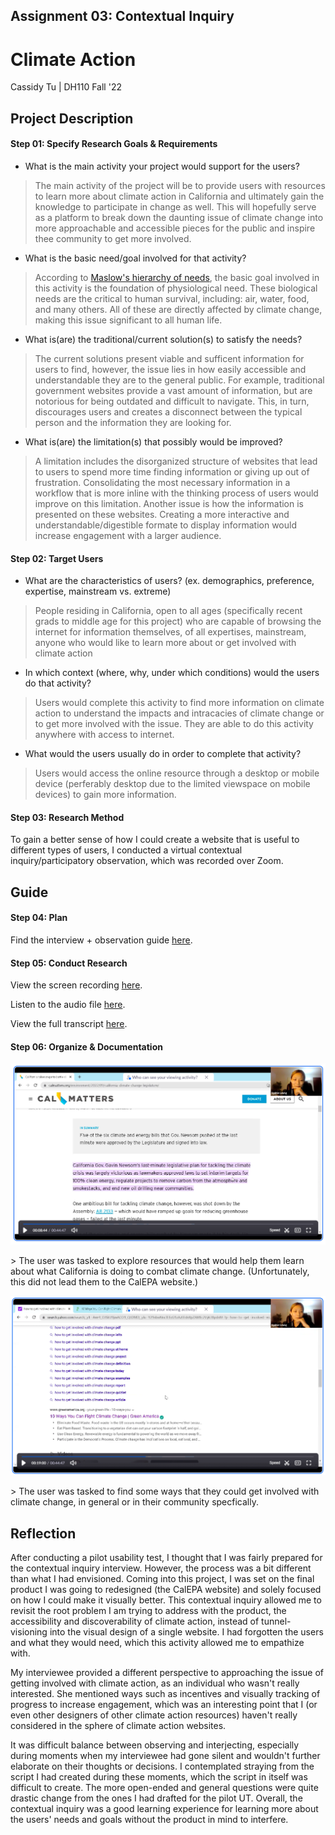 ## Assignment 03: Contextual Inquiry

# Climate Action

Cassidy Tu | DH110 Fall '22

## Project Description
#### Step 01: Specify Research Goals & Requirements 
* What is the main activity your project would support for the users?

> The main activity of the project will be to provide users with resources to learn more about climate action in California and ultimately gain the knowledge to participate in change as well. This will hopefully serve as a platform to break down the daunting issue of climate change into more approachable and accessible pieces for the public and inspire thee community to get more involved.

* What is the basic need/goal involved for that activity? 

> According to [Maslow's hierarchy of needs](https://en.wikipedia.org/wiki/Maslow%27s_hierarchy_of_needs), the basic goal involved in this activity is the foundation of physiological need. These biological needs are the critical to human survival, including: air, water, food, and many others. All of these are directly affected by climate change, making this issue significant to all human life.

* What is(are) the traditional/current solution(s) to satisfy the needs?

> The current solutions present viable and sufficent information for users to find, however, the issue lies in how easily accessible and understandable they are to the general public. For example, traditional government websites provide a vast amount of information, but are notorious for being outdated and difficult to navigate. This, in turn, discourages users and creates a disconnect between the typical person and the information they are looking for.

* What is(are) the limitation(s) that possibly would be improved?

> A limitation includes the disorganized structure of websites that lead to users to spend more time finding information or giving up out of frustration. Consolidating the most necessary information in a workflow that is more inline with the thinking process of users would improve on this limitation. Another issue is how the information is presented on these websites. Creating a more interactive and understandable/digestible formate to display information would increase engagement with a larger audience.

#### Step 02: Target Users
* What are the characteristics of users? (ex. demographics, preference, expertise, mainstream vs. extreme) 

> People residing in California, open to all ages (specifically recent grads to middle age for this project) who are capable of browsing the internet for information themselves, of all expertises, mainstream, anyone who would like to learn more about or get involved with climate action

* In which context (where, why, under which conditions) would the users do that activity? 

> Users would complete this activity to find more information on climate action to understand the impacts and intracacies of climate change or to get more involved with the issue. They are able to do this activity anywhere with access to internet.

* What would the users usually do in order to complete that activity? 

> Users would access the online resource through a desktop or mobile device (perferably desktop due to the limited viewspace on mobile devices) to gain more information.

#### Step 03: Research Method

To gain a better sense of how I could create a website that is useful to different types of users, I conducted a virtual contextual inquiry/participatory observation, which was recorded over Zoom.

## Guide
#### Step 04: Plan

Find the interview + observation guide [here](https://docs.google.com/document/d/1LOcuHlhE9_xfVm8iLn6rJiGIBUIHMc6OApZmFnuZzW8/edit?usp=sharing).

#### Step 05: Conduct Research

View the screen recording [here](https://ucla.zoom.us/rec/play/g8R2eN09IvSp4hIG2yuYJ05_VdzgBlsQvYF2wB2t4SuuR47pq4rx9sNcZeCXOpfUwUx1NlbRrfztr7I.GixCSjXmsAxbXXLw).

Listen to the audio file [here](https://ucla.zoom.us/rec/play/ADbVXpfFMJ3rDR8y8wrZki8qSV52FeVS30OuvpVlQdxMgeUJz07Gd8UcQFz4Rhn6rBMjiCTgpt-aCmGL.OWXzgnBnUxsrBbs_).

View the full transcript [here](https://ucla.zoom.us/rec/sdownload/VbGmQXTrrLcGIY7tm2TU3q_kbo5H3UrjOrPfo0nyxVRCfXkaaQuwyEKn9WpLDAtylcwEwo1QQ2uoBDxx.Bku5KZq2FmT5jsYE).

#### Step 06: Organize & Documentation

<p align="center">
  <img src="../images/ci-task1.png" alt="interviewee doing task 1">
</p>
> The user was tasked to explore resources that would help them learn about what California is doing to combat climate change. (Unfortunately, this did not lead them to the CalEPA website.)

<p align="center">
  <img src="../images/ci-task2.png" alt="interviewee doing task 2">
</p>
> The user was tasked to find some ways that they could get involved with climate change, in general or in their community specfically.

## Reflection
After conducting a pilot usability test, I thought that I was fairly prepared for the contextual inquiry interview. However, the process was a bit different than what I had envisioned. Coming into this project, I was set on the final product I was going to redesigned (the CalEPA website) and solely focused on how I could make it visually better. This contextual inquiry allowed me to revisit the root problem I am trying to address with the product, the accessibility and discoverability of climate action, instead of tunnel-visioning into the visual design of a single website. I had forgotten the users and what they would need, which this activity allowed me to empathize with.

My interviewee provided a different perspective to approaching the issue of getting involved with climate action, as an individual who wasn't really interested. She mentioned ways such as incentives and visually tracking of progress to increase engagement, which was an interesting point that I (or even other designers of other climate action resources) haven't really considered in the sphere of climate action websites. 

It was difficult balance between observing and interjecting, especially during moments when my interviewee had gone silent and wouldn't further elaborate on their thoughts or decisions. I contemplated straying from the script I had created during these moments, which the script in itself was difficult to create. The more open-ended and general questions were quite drastic change from the ones I had drafted for the pilot UT. Overall, the contextual inquiry was a good learning experience for learning more about the users' needs and goals without the product in mind to interfere.
